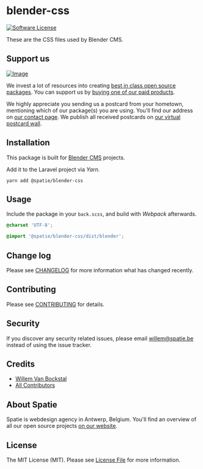 # blender-css

[![Software License](https://img.shields.io/badge/license-MIT-brightgreen.svg?style=flat-square)](LICENSE.md)

These are the CSS files used by Blender CMS.

## Support us

[![Image](https://github-ads.s3.eu-central-1.amazonaws.com/blender-css.jpg)](https://spatie.be/github-ad-click/blender-css)

We invest a lot of resources into creating [best in class open source packages](https://spatie.be/open-source). You can support us by [buying one of our paid products](https://spatie.be/open-source/support-us).

We highly appreciate you sending us a postcard from your hometown, mentioning which of our package(s) you are using. You'll find our address on [our contact page](https://spatie.be/about-us). We publish all received postcards on [our virtual postcard wall](https://spatie.be/open-source/postcards).

## Installation

This package is built for [Blender CMS](https://github.com/spatie-custom/blender) projects.

Add it to the Laravel project via *Yarn*.

```cli
yarn add @spatie/blender-css
```

## Usage

Include the package in your `back.scss`, and build with *Webpack* afterwards.

``` SCSS
@charset 'UTF-8';

@import '@spatie/blender-css/dist/blender';
```

## Change log

Please see [CHANGELOG](CHANGELOG.md) for more information what has changed recently.

## Contributing

Please see [CONTRIBUTING](CONTRIBUTING.md) for details.

## Security

If you discover any security related issues, please email willem@spatie.be instead of using the issue tracker.

## Credits

- [Willem Van Bockstal](https://github.com/willemvb)
- [All Contributors](../../contributors)

## About Spatie
Spatie is webdesign agency in Antwerp, Belgium. You'll find an overview of all our open source projects [on our website](https://spatie.be/opensource).

## License

The MIT License (MIT). Please see [License File](LICENSE.md) for more information.
